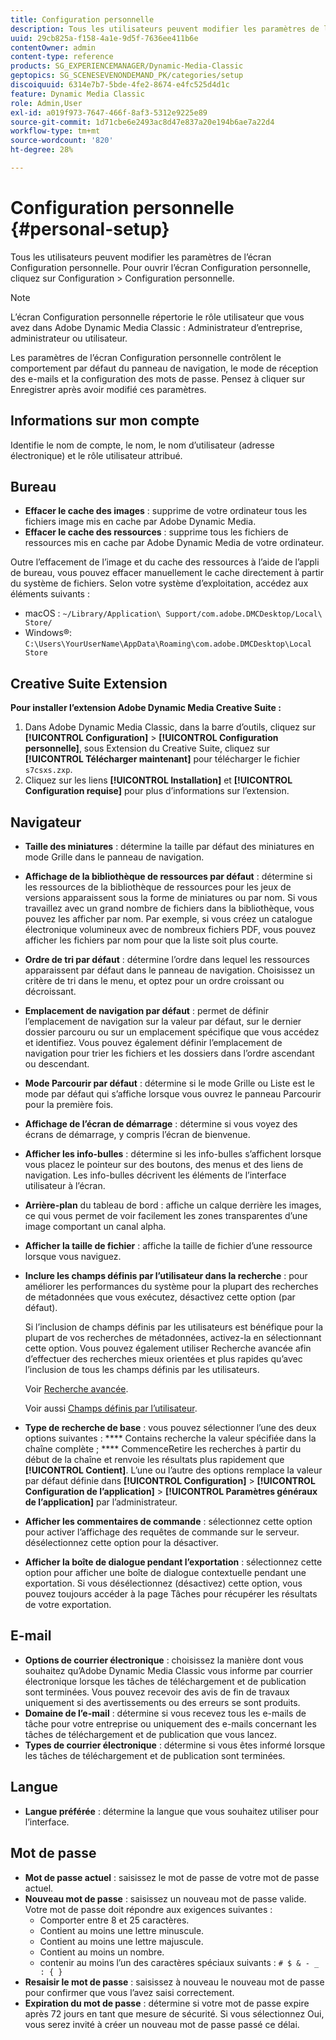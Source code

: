 ```yaml
---
title: Configuration personnelle
description: Tous les utilisateurs peuvent modifier les paramètres de l’écran Configuration personnelle d’Adobe Dynamic Media Classic.
uuid: 29cb825a-f158-4a1e-9d5f-7636ee411b6e
contentOwner: admin
content-type: reference
products: SG_EXPERIENCEMANAGER/Dynamic-Media-Classic
geptopics: SG_SCENESEVENONDEMAND_PK/categories/setup
discoiquuid: 6314e7b7-5bde-4fe2-8674-e4fc525d4d1c
feature: Dynamic Media Classic
role: Admin,User
exl-id: a019f973-7647-466f-8af3-5312e9225e89
source-git-commit: 1d71cbe6e2493ac8d47e837a20e194b6ae7a22d4
workflow-type: tm+mt
source-wordcount: '820'
ht-degree: 28%

---
```


# Configuration personnelle {#personal-setup}

Tous les utilisateurs peuvent modifier les paramètres de l’écran Configuration personnelle. Pour ouvrir l’écran Configuration personnelle, cliquez sur Configuration > Configuration personnelle.

>[!NOTE]
>
>L’écran Configuration personnelle répertorie le rôle utilisateur que vous avez dans Adobe Dynamic Media Classic : Administrateur d’entreprise, administrateur ou utilisateur.

Les paramètres de l’écran Configuration personnelle contrôlent le comportement par défaut du panneau de navigation, le mode de réception des e-mails et la configuration des mots de passe. Pensez à cliquer sur Enregistrer après avoir modifié ces paramètres.

## Informations sur mon compte

Identifie le nom de compte, le nom, le nom d’utilisateur (adresse électronique) et le rôle utilisateur attribué.

## Bureau

* **Effacer le cache des images**  : supprime de votre ordinateur tous les fichiers image mis en cache par Adobe Dynamic Media.
* **Effacer le cache des ressources**  : supprime tous les fichiers de ressources mis en cache par Adobe Dynamic Media de votre ordinateur.

Outre l’effacement de l’image et du cache des ressources à l’aide de l’appli de bureau, vous pouvez effacer manuellement le cache directement à partir du système de fichiers. Selon votre système d’exploitation, accédez aux éléments suivants :

* macOS : `~/Library/Application\ Support/com.adobe.DMCDesktop/Local\ Store/`
* Windows®: `C:\Users\YourUserName\AppData\Roaming\com.adobe.DMCDesktop\Local Store`

## Creative Suite Extension

**Pour installer l’extension Adobe Dynamic Media Creative Suite :**

1. Dans Adobe Dynamic Media Classic, dans la barre d’outils, cliquez sur **[!UICONTROL Configuration]** > **[!UICONTROL Configuration personnelle]**, sous Extension du Creative Suite, cliquez sur **[!UICONTROL Télécharger maintenant]** pour télécharger le fichier `s7csxs.zxp`.
1. Cliquez sur les liens **[!UICONTROL Installation]** et **[!UICONTROL Configuration requise]** pour plus d’informations sur l’extension.

<!--    A readme file is included at the root of the unzipped file to provide you with additional information about the extension.

1. Depending on your installed operating system, do one of the following: -->

<!-- #### Windows

|If you are running|Do this|
|--- |--- |
|Adobe Illustrator 18 in Adobe Creative Cloud 2014|<ul><li>From the root of the unzipped folder, click CC-2014.</li><li>Depending on the bit version of Adobe Illustrator that you are using, click win32 or win64.</li><li>Click libraries > flame, and then copy `aflame.dll` to Adobe Illustrator's executable folder. For example, `C:\Program Files\Adobe\Adobe Illustrator CC 2014\Support Files\Contents\Windows`. </li></ul><br/>**Note**: This example path is for the 64-bit location; the 32-bit location may fall under Program Files (x86) instead. <br/><ul><li>Return to the same libraries folder, click flamingo, and then copy `aflamingo.dll` to the same Adobe Illustrator executable folder that you used in the previous step. </li><li>Return to the win32 or win64 folder that you selected in step 2, and then copy `AdobeS7FXGFileFormat.aip` to Adobe Illustrator's plug-ins folder. For example, `C:\Program Files\Adobe\Adobe Illustrator CC 2014\Plug-ins\Illustrator Formats`. </li></ul> <br/>**Note**: This example path is for the 64-bit location; the 32-bit location may fall under Program Files (x86) instead.|
|Adobe Illustrator 17 in Adobe Creative Cloud|<ul><li>From the root of the unzipped folder, click CC. </li><li>Depending on the bit version of Adobe Illustrator that you are using, click win32 or win64.</li><li> Copy `AdobeS7FXGFileFormat.aip` to Adobe Illustrator's plug-ins folder. For example, `C:\Program Files\Adobe\Adobe Illustrator CC (64 Bit)\Plug-ins\Illustrator Formats`.</li></ul><br/>**Note**: This example path is for the 64-bit location; the 32-bit location may fall under Program Files (x86) instead.|
|Adobe Illustrator 16 in Adobe Creative Suite 6|<ul><li>From the root of the unzipped folder, click 6.0. </li><li>Depending on the bit version of Adobe Illustrator that you are using, click win32 or win64. </li><li>Copy AdobeS7FXGFileFormat.aip to Adobe Illustrator's plug-ins folder. For example, `C:\Program Files\Adobe\Adobe Illustrator CS6 (64 Bit)\Plug-ins\Illustrator Formats`.</li></ul><br/>**Note**: This example path is for the 64-bit location; the 32-bit location may fall under Program Files (x86) instead.|

#### Mac

|If you are running|Do this|
|--- |--- |
|Adobe Illustrator 18 in Adobe Creative Cloud 2014|<ul><li>From the root of the unzipped folder, click CC-2014 > mac64.</li><li>Click libraries > flame, and then copy the `aflame.framework` folder to Adobe Illustrator package contents folder. For example, `/Applications/Adobe Illustrator CC 2014/ Illustrator.app/Contents/Frameworks/`. (To open Adobe Illustrator’s package contents folder, right-click on the Adobe illustrator CC 2014 icon and click Show Package Contents from context menu).</li><li>Return to the same libraries folder, click `flamingo`, and then copy the `aflamingo.framework` folder to the same Adobe Illustrator package contents folder that you used in the previous step.</li><li>Return to the mac64 folder that you selected in step 1, and then copy the `AdobeS7FXGFileFormat.aip` folder to Adobe Illustrator’s plug-in folder. For example, `/Applications/Adobe Illustrator CC 2014/Plug-ins/Illustrator Formats/`.</li></ul><br/>|
|Adobe Illustrator 17 in Adobe Creative Cloud|<ul><li>From the root of the unzipped folder, click CC > mac64</li><li>Copy the `AdobeS7FXGFileFormat.aip` folder to Adobe Illustrator’s plug-in folder. For example, `/Applications/Adobe Illustrator CC/Plug-ins/Illustrator Formats/`.</li></ul><br/>|
|Adobe Illustrator 16 in Adobe Creative Suite 6|<ul><li>From the root of the unzipped folder, click 6.0 > mac64</li><li>Copy the `AdobeS7FXGFileFormat.aip` folder to Adobe Illustrator’s plug-in folder. For example, `/Applications/Adobe Illustrator CS6/Plug-ins/Illustrator Formats/`.</li></ul>|

The plug-in is now available for you to use in Adobe Illustrator. -->

## Navigateur

* **Taille des miniatures**  : détermine la taille par défaut des miniatures en mode Grille dans le panneau de navigation.
* **Affichage de la bibliothèque de ressources par défaut**  : détermine si les ressources de la bibliothèque de ressources pour les jeux de versions apparaissent sous la forme de miniatures ou par nom. Si vous travaillez avec un grand nombre de fichiers dans la bibliothèque, vous pouvez les afficher par nom. Par exemple, si vous créez un catalogue électronique volumineux avec de nombreux fichiers PDF, vous pouvez afficher les fichiers par nom pour que la liste soit plus courte.
* **Ordre de tri par défaut**  : détermine l’ordre dans lequel les ressources apparaissent par défaut dans le panneau de navigation. Choisissez un critère de tri dans le menu, et optez pour un ordre croissant ou décroissant.
* **Emplacement de navigation par défaut**  : permet de définir l’emplacement de navigation sur la valeur par défaut, sur le dernier dossier parcouru ou sur un emplacement spécifique que vous accédez et identifiez. Vous pouvez également définir l’emplacement de navigation pour trier les fichiers et les dossiers dans l’ordre ascendant ou descendant.
* **Mode Parcourir par défaut**  : détermine si le mode Grille ou Liste est le mode par défaut qui s’affiche lorsque vous ouvrez le panneau Parcourir pour la première fois.
* **Affichage de l’écran de démarrage**  : détermine si vous voyez des écrans de démarrage, y compris l’écran de bienvenue.
* **Afficher les info-bulles**  : détermine si les info-bulles s’affichent lorsque vous placez le pointeur sur des boutons, des menus et des liens de navigation. Les info-bulles décrivent les éléments de l’interface utilisateur à l’écran.
* **Arrière-plan**  du tableau de bord : affiche un calque derrière les images, ce qui vous permet de voir facilement les zones transparentes d’une image comportant un canal alpha.
* **Afficher la taille de fichier**  : affiche la taille de fichier d’une ressource lorsque vous naviguez.
* **Inclure les champs définis par l’utilisateur dans la recherche**  : pour améliorer les performances du système pour la plupart des recherches de métadonnées que vous exécutez, désactivez cette option (par défaut).

   Si l’inclusion de champs définis par les utilisateurs est bénéfique pour la plupart de vos recherches de métadonnées, activez-la en sélectionnant cette option. Vous pouvez également utiliser Recherche avancée afin d’effectuer des recherches mieux orientées et plus rapides qu’avec l’inclusion de tous les champs définis par les utilisateurs.

   Voir [Recherche avancée](searching-assets.md#conducting_an_advanced_search).

   Voir aussi [Champs définis par l’utilisateur](application-setup.md#user_defined_fields).

* **Type de recherche de base**  : vous pouvez sélectionner l’une des deux options suivantes :  **** Contains recherche la valeur spécifiée dans la chaîne complète ;  **** CommenceRetire les recherches à partir du début de la chaîne et renvoie les résultats plus rapidement que  **[!UICONTROL Contient]**. L’une ou l’autre des options remplace la valeur par défaut définie dans **[!UICONTROL Configuration]** > **[!UICONTROL Configuration de l’application]** > **[!UICONTROL Paramètres généraux de l’application]** par l’administrateur.
* **Afficher les commentaires de commande**  : sélectionnez cette option pour activer l’affichage des requêtes de commande sur le serveur. désélectionnez cette option pour la désactiver.
* **Afficher la boîte de dialogue pendant l’exportation**  : sélectionnez cette option pour afficher une boîte de dialogue contextuelle pendant une exportation. Si vous désélectionnez (désactivez) cette option, vous pouvez toujours accéder à la page Tâches pour récupérer les résultats de votre exportation.

## E-mail

* **Options de courrier électronique**  : choisissez la manière dont vous souhaitez qu’Adobe Dynamic Media Classic vous informe par courrier électronique lorsque les tâches de téléchargement et de publication sont terminées. Vous pouvez recevoir des avis de fin de travaux uniquement si des avertissements ou des erreurs se sont produits.
* **Domaine de l’e-mail**  : détermine si vous recevez tous les e-mails de tâche pour votre entreprise ou uniquement des e-mails concernant les tâches de téléchargement et de publication que vous lancez.
* **Types de courrier électronique**  : détermine si vous êtes informé lorsque les tâches de téléchargement et de publication sont terminées.

## Langue

* **Langue préférée**  : détermine la langue que vous souhaitez utiliser pour l’interface.

## Mot de passe

* **Mot de passe actuel**  : saisissez le mot de passe de votre mot de passe actuel.
* **Nouveau mot de passe**  : saisissez un nouveau mot de passe valide. Votre mot de passe doit répondre aux exigences suivantes :
   * Comporter entre 8 et 25 caractères.
   * Contient au moins une lettre minuscule.
   * Contient au moins une lettre majuscule.
   * Contient au moins un nombre.
   * contenir au moins l’un des caractères spéciaux suivants : `# $ & - _ : { }`
* **Resaisir le mot de passe**  : saisissez à nouveau le nouveau mot de passe pour confirmer que vous l’avez saisi correctement.
* **Expiration du mot de passe**  : détermine si votre mot de passe expire après 72 jours en tant que mesure de sécurité. Si vous sélectionnez Oui, vous serez invité à créer un nouveau mot de passe passé ce délai.
